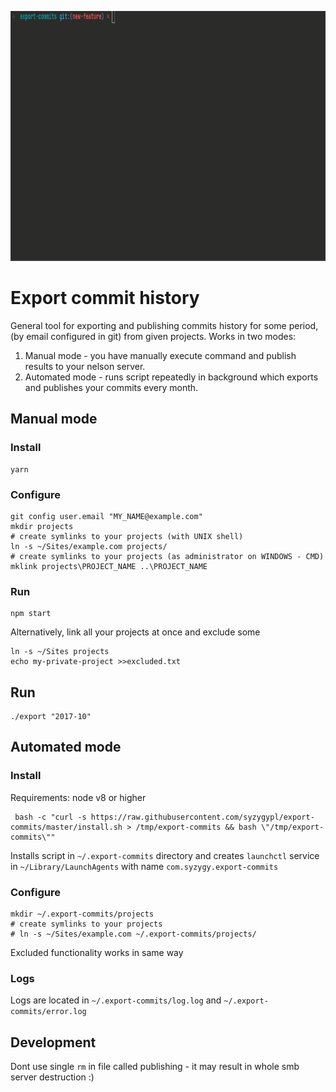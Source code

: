 <p align="center">
 <img height="400px" src="export-commits.gif?sanitize=true">
</p>

# Export commit history

General tool for exporting and publishing commits history for some period, (by email configured in git) from given 
projects.
Works in two modes:
1) Manual mode - you have manually execute command and publish results to your nelson server.
2) Automated mode - runs script repeatedly in background which exports and publishes your commits every month. 

## Manual mode

### Install
```
yarn
```

### Configure
```
git config user.email "MY_NAME@example.com"
mkdir projects
# create symlinks to your projects (with UNIX shell)
ln -s ~/Sites/example.com projects/ 
# create symlinks to your projects (as administrator on WINDOWS - CMD)
mklink projects\PROJECT_NAME ..\PROJECT_NAME
```

### Run
```
npm start
```

Alternatively, link all your projects at once and exclude some

```
ln -s ~/Sites projects
echo my-private-project >>excluded.txt
```

## Run

```
./export "2017-10"
```

## Automated mode

### Install
Requirements: node v8 or higher
```
 bash -c "curl -s https://raw.githubusercontent.com/syzygypl/export-commits/master/install.sh > /tmp/export-commits && bash \"/tmp/export-commits\"" 
```
Installs script in `~/.export-commits` directory and creates `launchctl` service in `~/Library/LaunchAgents` with name 
`com.syzygy.export-commits`    

### Configure
```
mkdir ~/.export-commits/projects
# create symlinks to your projects
# ln -s ~/Sites/example.com ~/.export-commits/projects/ 
```
Excluded functionality works in same way 

### Logs
Logs are located in `~/.export-commits/log.log` and `~/.export-commits/error.log`

## Development
Dont use single `rm` in file called publishing - it may result in whole smb server destruction :)